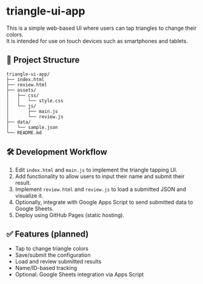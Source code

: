 # triangle-ui-app

This is a simple web-based UI where users can tap triangles to change their colors.  
It is intended for use on touch devices such as smartphones and tablets.

## 📁 Project Structure

```pgsql
triangle-ui-app/
├── index.html
├── review.html
├── assets/
│   ├── css/
│   │   └── style.css
│   └── js/
│       ├── main.js
│       └── review.js
├── data/
│   └── sample.json
└── README.md
```

## 🛠️ Development Workflow

1. Edit `index.html` and `main.js` to implement the triangle tapping UI.
2. Add functionality to allow users to input their name and submit their result.
3. Implement `review.html` and `review.js` to load a submitted JSON and visualize it.
4. Optionally, integrate with Google Apps Script to send submitted data to Google Sheets.
5. Deploy using GitHub Pages (static hosting).

## ✅ Features (planned)

- Tap to change triangle colors
- Save/submit the configuration
- Load and review submitted results
- Name/ID-based tracking
- Optional: Google Sheets integration via Apps Script
